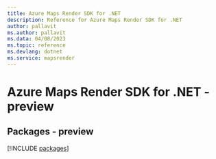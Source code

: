 ```yaml
---
title: Azure Maps Render SDK for .NET
description: Reference for Azure Maps Render SDK for .NET
author: pallavit
ms.author: pallavit
ms.data: 04/08/2023
ms.topic: reference
ms.devlang: dotnet
ms.service: mapsrender
---
```

# Azure Maps Render SDK for .NET - preview
## Packages - preview
[!INCLUDE [packages](maps-render-index.md)]